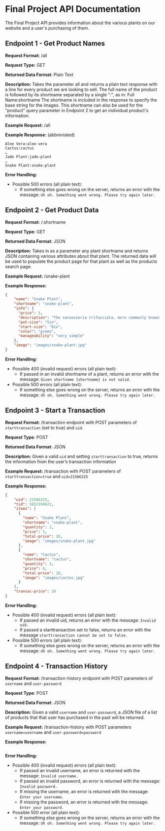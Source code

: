 # Final Project API Documentation
The Final Project API provides information about the various plants on our website and a user's purchasing of them.

## Endpoint 1 - Get Product Names
**Request Format:** /all

**Request Type:** GET

**Returned Data Format**: Plain Text

**Description:** Takes the parameter all and returns a plain text response with a line for every product we are looking to sell. The full name of the product is followed by its shortname separated by a single ":", as in:
Full Name:shortname
The shortname is included in the response to specify the base string for the images. This shortname can also be used for the "product" query parameter in Endpoint 2 to get an individual product's information.

**Example Request:** /all

**Example Response:** (abbreviated)
```
Aloe Vera:aloe-vera
Cactus:cactus
…
Jade Plant:jade-plant
…
Snake Plant:snake-plant
```

**Error Handling:**
- Possible 500 errors (all plain text):
  - If something else goes wrong on the server, returns an error with the message: `Uh oh. Something went wrong. Please try again later.`

## Endpoint 2 - Get Product Data
**Request Format:** /:shortname

**Request Type:** GET

**Returned Data Format**: JSON

**Description:** Takes in as a parameter any plant shortname and returns JSON containing various attributes about that plant. The returned data will be used to populate the product page for that plant as well as the products search page.

**Example Request:** /snake-plant

**Example Response:**
```json
{
    "name": "Snake Plant",
    "shortname": "snake-plant",
    "info": {
      "price": 5,
      "description": "The sansevieria trifasciata, more commonly known as snake or mother-in-law's tongue, is a very easy going plant that is perfect for people who are new to the world of houseplants. This plant can survive in low light places and long periods of no watering, making it an easy green addition to your home.",
      "pot-size": "5in",
      "start-size": "8in",
      "color": "green",
      "manageability": "very simple"
    },
    "image": "images/snake-plant.jpg"
}
```

**Error Handling:**
- Possible 400 (invalid request) errors (all plain text):
  - If passed in an invalid shortname of a plant, returns an error with the message: `Given shortname {shortname} is not valid.`
- Possible 500 errors (all plain text):
  - If something else goes wrong on the server, returns an error with the message: `Uh oh. Something went wrong. Please try again later.`

## Endpoint 3 - Start a Transaction
**Request Format:** /transaction endpoint with POST parameters of `starttransaction` (set to true) and `uid`.

**Request Type**: POST

**Returned Data Format**: JSON

**Description:** Given a valid `uid` and setting `starttransaction` to true, returns the information from the user’s transaction information

**Example Request:** /transaction with POST parameters of `starttransaction=true` and `uid=21566325`

**Example Response:**
```json
{
    "uid": 21566325,
    "tid": 5652198622,
    "items": [
      {
        "name": "Snake Plant",
        "shortname": "snake-plant",
        "quantity": 2,
        "price": 5,
        "total-price": 10,
        "image": "images/snake-plant.jpg"
      },
      {
        "name": "Cactus",
        "shortname": "cactus",
        "quantity": 3,
        "price": 6,
        "total-price": 18,
        "image": "images/cactus.jpg"
      }
    ],
    "transac-price": 28
}

```

**Error Handling:**
- Possible 400 (invalid request) errors (all plain text):
  - If passed an invalid uid, returns an error with the message: `Invalid uid.`
  - If passed a starttransaction set to false, returns an error with the message `starttransaction cannot be set to false.`
- Possible 500 errors (all plain text):
  - If something else goes wrong on the server, returns an error with the message: `Uh oh. Something went wrong. Please try again later.`

## Endpoint 4 - Transaction History
**Request Format:** /transaction-history endpoint with POST parameters of `username` and `user-password`

**Request Type**: POST

**Returned Data Format**: JSON

**Description:** Given a valid `username` and `user-password`, a JSON file of a list of products that that user has purchased in the past will be returned.

**Example Request:** /transaction-history with POST parameters `username=username` and `user-password=password`

**Example Response:**
```json

```

**Error Handling:**
- Possible 400 (invalid request) errors (all plain text):
	- If passed an invalid username, an error is returned with the message: `Invalid username.`
	- If passed an invalid password, an error is returned with the message: `Invalid password.`
	- If missing the username, an error is returned with the message: `Enter your username.`
	- If missing the password, an error is returned with the message: `Enter your password.`
- Possible 500 error (all plain text):
  - If something else goes wrong on the server, returns an error with the message: `Uh oh. Something went wrong. Please try again later.`

